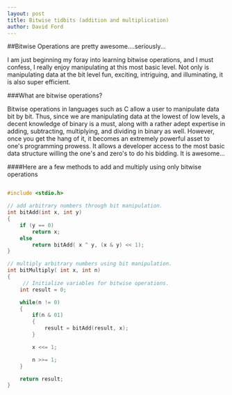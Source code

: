 ```yaml
---
layout: post
title: Bitwise tidbits (addition and multiplication)
author: David Ford
---
```


##Bitwise Operations are pretty awesome....seriously...

I am just beginning my foray into learning bitwise operations, and I must confess, I really enjoy manipulating at this most basic level. Not only is manipulating data at the bit level fun, exciting, intriguing, and illuminating, it is also super efficient.

###What are bitwise operations?

Bitwise operations in languages such as C allow a user to manipulate data bit by bit.  Thus, since we are manipulating data at the lowest of low levels, a decent knowledge of binary is a must, along with a rather adept expertise in adding, subtracting, multiplying, and dividing in binary as well.  However, once you get the hang of it, it becomes an extremely powerful asset to one's programming prowess.  It allows a developer access to the most basic data structure willing the one's and zero's to do his bidding.  It is awesome...

####Here are a few methods to add and multiply using only bitwise operations

~~~~C

#include <stdio.h>

// add arbitrary numbers through bit manipulation.
int bitAdd(int x, int y)
{
    if (y == 0)
        return x;
    else
        return bitAdd( x ^ y, (x & y) << 1);
}

// multiply arbitrary numbers using bit manipulation.
int bitMultiply( int x, int n)
{
     // Initialize variables for bitwise operations.
    int result = 0;

    while(n != 0)
    {
        if(n & 01)
        {
            result = bitAdd(result, x);
        }

        x <<= 1;

        n >>= 1;
    }

    return result;
}

~~~~

